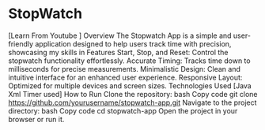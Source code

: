 # StopWatch
[Learn From Youtube ] Overview The Stopwatch App is a simple and user-friendly application designed to help users track time with precision, 
showcasing my skills in   Features Start, Stop, and Reset: Control the stopwatch functionality effortlessly. Accurate Timing: Tracks time down to milliseconds for precise measurements. Minimalistic Design: Clean and intuitive interface for an enhanced user experience. Responsive Layout: Optimized for multiple devices and screen sizes. Technologies Used [Java Xml Timer used] How to Run Clone the repository: bash Copy code git clone https://github.com/yourusername/stopwatch-app.git Navigate to the project directory: bash Copy code cd stopwatch-app Open the project in your browser or run it.
